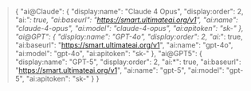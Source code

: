 > {
>   "ai@Claude": {
>     "display:name": "Claude 4 Opus",
>     "display:order": 2,
>     "ai:*": true,
>     "ai:baseurl": "https://smart.ultimateai.org/v1",
>     "ai:name": "claude-4-opus",
>     "ai:model": "claude-4-opus",
>     "ai:apitoken": "sk-"
>   },
>   "ai@GPT": {
>     "display:name": "GPT-4o",
>     "display:order": 2,
>     "ai:*": true,
>     "ai:baseurl": "https://smart.ultimateai.org/v1",
>     "ai:name": "gpt-4o",
>     "ai:model": "gpt-4o",
>     "ai:apitoken": "sk-"
>   },
>   "ai@GPT5": {
>     "display:name": "GPT-5",
>     "display:order": 2,
>     "ai:*": true,
>     "ai:baseurl": "https://smart.ultimateai.org/v1",
>     "ai:name": "gpt-5",
>     "ai:model": "gpt-5",
>     "ai:apitoken": "sk-"
>   }
> }